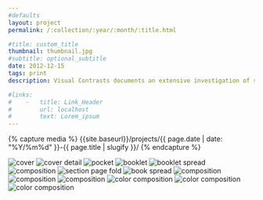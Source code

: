 ```yaml
---
#defaults
layout: project
permalink: /:collection/:year/:month/:title.html

#title: custom_title
thumbnail: thumbnail.jpg
#subtitle: optional_subtitle
date: 2012-12-15
tags: print
description: Visual Contrasts documents an extensive investigation of six principles of design—direction, form, scale, space, texture, and weight. The project’s first step introduces the designer to extremes of the principles to form a baseline for further exploration. The project’s second step enhances the designer’s ability to create visual interest with asymmetrical compositional schemes and areas of focus. The third step expands the scope of the project with a survey of inventive techniques for creating abstract forms. Step four deals with incorporating these techniques into a digital workspace. The remaining three steps of Visual Contrasts enable the designer to employ lessons from the project’s previous steps to create compositions with continually compounding levels of visual complexity.

#links:
#    -   title: Link_Header
#        url: localhost
#        text: Lorem_ipsum
---
```


<!-- set project media path -->
{% capture media %}
    {{site.baseurl}}/projects/{{ page.date | date: "%Y/%m%d" }}-{{ page.title | slugify }}/
{% endcapture %}
<!-- end -->

<!-- media -->
<img class="span8" src="{{ site.data.global_assets.placeholder | relative_url }}" data-src="{{media|strip}}book-00.jpg"  alt="cover">
<img class="span8" src="{{ site.data.global_assets.placeholder | relative_url }}" data-src="{{media|strip}}book-01.jpg"  alt="cover detail">
<img class="span4" src="{{ site.data.global_assets.placeholder | relative_url }}" data-src="{{media|strip}}book-02.jpg" alt="pocket">
<img class="span4" src="{{ site.data.global_assets.placeholder | relative_url }}" data-src="{{media|strip}}book-03.jpg" alt="booklet">
<img class="span8" src="{{ site.data.global_assets.placeholder | relative_url }}" data-src="{{media|strip}}book-04.jpg" alt="booklet spread">
<img class="span4" src="{{ site.data.global_assets.placeholder | relative_url }}" data-src="{{media|strip}}book-06.jpg" alt="composition">
<!-- <img class="span4" src="{{ site.data.global_assets.placeholder | relative_url }}" data-src="{{media|strip}}book-07.jpg" alt="section page"> -->
<img class="span4" src="{{ site.data.global_assets.placeholder | relative_url }}" data-src="{{media|strip}}book-08.jpg" alt="section page fold">
<img class="span8" src="{{ site.data.global_assets.placeholder | relative_url }}" data-src="{{media|strip}}book-09.jpg" alt="book spread">
<img class="span4" src="{{ site.data.global_assets.placeholder | relative_url }}" data-src="{{media|strip}}book-10.jpg" alt="composition">
<img class="span4" src="{{ site.data.global_assets.placeholder | relative_url }}" data-src="{{media|strip}}book-11.jpg" alt="composition">
<img class="span8" src="{{ site.data.global_assets.placeholder | relative_url }}" data-src="{{media|strip}}book-12.jpg" alt="composition">
<img class="span4" src="{{ site.data.global_assets.placeholder | relative_url }}" data-src="{{media|strip}}book-13.jpg" alt="color composition">
<img class="span4" src="{{ site.data.global_assets.placeholder | relative_url }}" data-src="{{media|strip}}book-14.jpg" alt="color composition">
<img class="span8" src="{{ site.data.global_assets.placeholder | relative_url }}" data-src="{{media|strip}}book-15.jpg" alt="color composition">
